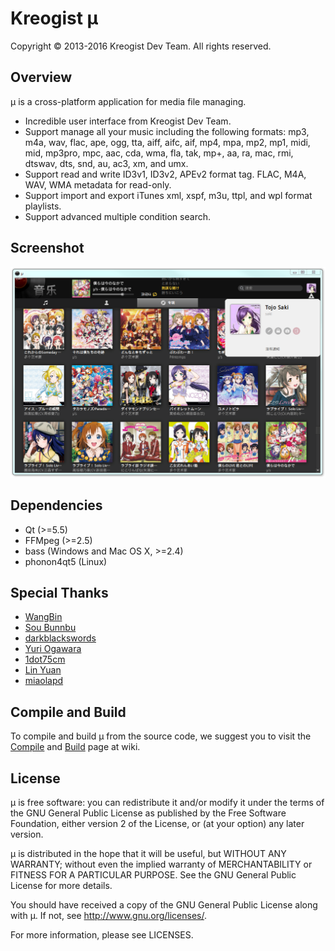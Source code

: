 # Kreogist μ

Copyright © 2013-2016 Kreogist Dev Team. All rights reserved.

## Overview

μ is a cross-platform application for media file managing. 

* Incredible user interface from Kreogist Dev Team. 
* Support manage all your music including the following formats: mp3, m4a, wav, flac, ape, ogg, tta, aiff, aifc, aif, mp4, mpa, mp2, mp1, midi, mid, mp3pro, mpc, aac, cda, wma, fla, tak, mp+, aa, ra, mac, rmi, dtswav, dts, snd, au, ac3, xm, and umx.
* Support read and write ID3v1, ID3v2, APEv2 format tag. FLAC, M4A, WAV, WMA metadata for read-only.
* Support import and export iTunes xml, xspf, m3u, ttpl, and wpl format playlists.
* Support advanced multiple condition search.

## Screenshot

![Screenshot](https://raw.githubusercontent.com/Kreogist/kreogist.github.com/master/Mu/images/screenshot.png)

## Dependencies
* Qt (>=5.5)
* FFMpeg (>=2.5)
* bass (Windows and Mac OS X, >=2.4)
* phonon4qt5 (Linux)

## Special Thanks
* [WangBin](https://github.com/wang-bin)
* [Sou Bunnbu](https://github.com/iyzsong)
* [darkblackswords](http://darkblackswords.deviantart.com/)
* [Yuri Ogawara]()
* [1dot75cm](https://github.com/1dot75cm)
* [Lin Yuan](https://github.com/SphericalHarnomics)
* [miaolapd](https://github.com/miaolapd)

## Compile and Build

To compile and build μ from the source code, we suggest you to visit the [Compile](https://github.com/Kreogist/Mu/wiki/Compile) and [Build](https://github.com/Kreogist/Mu/wiki/Build) page at wiki.

## License

μ is free software: you can redistribute it and/or modify it under the terms of the GNU General Public License as published by the Free Software Foundation, either version 2 of the License, or (at your option) any later version.

μ is distributed in the hope that it will be useful, but WITHOUT ANY WARRANTY; without even the implied warranty of MERCHANTABILITY or FITNESS FOR A PARTICULAR PURPOSE. See the GNU General Public License for more details.

You should have received a copy of the GNU General Public License along with μ. If not, see http://www.gnu.org/licenses/.

For more information, please see LICENSES.
